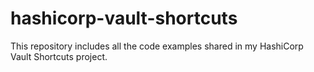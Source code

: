 # hashicorp-vault-shortcuts
This repository includes all the code examples shared in my HashiCorp Vault Shortcuts project.
